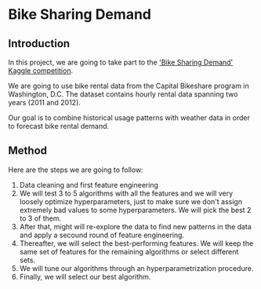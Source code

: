 # Bike Sharing Demand

## Introduction

In this project, we are going to take part to the ['Bike Sharing Demand' Kaggle competition](https://www.kaggle.com/c/bike-sharing-demand/overview).

We are going to use bike rental data from the Capital Bikeshare program in Washington, D.C.
The dataset contains hourly rental data spanning two years (2011 and 2012).

Our goal is to combine historical usage patterns with weather data in order to forecast bike rental demand.

## Method

Here are the steps we are going to follow:

1. Data cleaning and first feature engineering
2. We will test 3 to 5 algorithms with all the features and we will very loosely optimize hyperparameters, just to make sure we don't assign extremely bad values to some hyperparameters. We will pick the best 2 to 3 of them.
3. After that, might will re-explore the data to find new patterns in the data and apply a secound round of feature engineering.
4. Thereafter, we will select the best-performing features. We will keep the same set of features for the remaining algorithms or select different sets.
5. We will tune our algorithms through an hyperparametrization procedure.
6. Finally, we will select our best algorithm.
